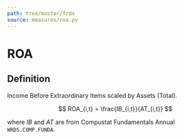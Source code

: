 ```yaml
---
path: tree/master/frds
source: measures/roa.py
---
```


# ROA

## Definition

Income Before Extraordinary Items scaled by Assets (Total).

$$
ROA_{i,t} = \frac{IB_{i,t}}{AT_{i,t}}
$$

where $IB$ and $AT$ are from Compustat Fundamentals Annual `WRDS.COMP.FUNDA`.